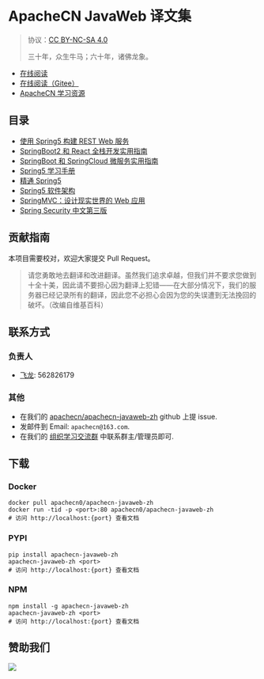 # ApacheCN JavaWeb 译文集

> 协议：[CC BY-NC-SA 4.0](http://creativecommons.org/licenses/by-nc-sa/4.0/)
> 
> 三十年，众生牛马；六十年，诸佛龙象。

* [在线阅读](https://javaweb.apachecn.org)
* [在线阅读（Gitee）](https://apachecn.gitee.io/apachecn-javaweb-zh/)
* [ApacheCN 学习资源](http://docs.apachecn.org/)

## 目录

+   [使用 Spring5 构建 REST Web 服务](docs/build-rest-web-svc-spring5/SUMMARY.md)
+   [SpringBoot2 和 React 全栈开发实用指南](docs/handson-fullstack-dev-springboot2/SUMMARY.md)
+   [SpringBoot 和 SpringCloud 微服务实用指南](docs/handson-microsvc-springboot-springcloud/SUMMARY.md)
+   [Spring5 学习手册](docs/learn-spring5/SUMMARY.md)
+   [精通 Spring5](docs/master-spring5/SUMMARY.md)
+   [Spring5 软件架构](docs/soft-arch-spring5/SUMMARY.md)
+   [SpringMVC：设计现实世界的 Web 应用](docs/springmvc-design-realworld-webapp/SUMMARY.md)
+   [Spring Security 中文第三版](docs/springsec-3e/SUMMARY.md)

## 贡献指南

本项目需要校对，欢迎大家提交 Pull Request。

> 请您勇敢地去翻译和改进翻译。虽然我们追求卓越，但我们并不要求您做到十全十美，因此请不要担心因为翻译上犯错——在大部分情况下，我们的服务器已经记录所有的翻译，因此您不必担心会因为您的失误遭到无法挽回的破坏。（改编自维基百科）

## 联系方式

### 负责人

* [飞龙](https://github.com/wizardforcel): 562826179

### 其他

*   在我们的 [apachecn/apachecn-javaweb-zh](https://github.com/apachecn/apachecn-javaweb-zh) github 上提 issue.
*   发邮件到 Email: `apachecn@163.com`.
*   在我们的 [组织学习交流群](http://www.apachecn.org/organization/348.html) 中联系群主/管理员即可.

## 下载

### Docker

```
docker pull apachecn0/apachecn-javaweb-zh
docker run -tid -p <port>:80 apachecn0/apachecn-javaweb-zh
# 访问 http://localhost:{port} 查看文档
```

### PYPI

```
pip install apachecn-javaweb-zh
apachecn-javaweb-zh <port>
# 访问 http://localhost:{port} 查看文档
```

### NPM

```
npm install -g apachecn-javaweb-zh
apachecn-javaweb-zh <port>
# 访问 http://localhost:{port} 查看文档
```

## 赞助我们

![](http://data.apachecn.org/img/about/donate.jpg)
